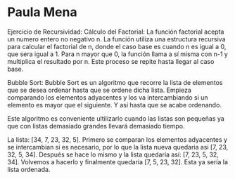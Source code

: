 # Paula Mena
Ejercicio de Recursividad: Cálculo del Factorial:
La función factorial acepta un numero entero no negativo n. La función utiliza una estructura recursiva para calcular el factorial de n, donde el caso base es cuando n es igual a 0, que sera igual a 1. Para n mayor que 0, la función llama a sí misma con n-1 y multiplica el resultado por n. Este proceso se repite hasta llegar al caso base.

Bubble Sort:
Bubble Sort es un algoritmo que recorre la lista de elementos que se desea ordenar hasta que se ordene dicha lista. Empieza comparando los elementos adyacentes y los va intercambiando si un elemento es mayor que el siguiente. Y así hasta que se acabe ordenando.

Este algoritmo es conveniente ultilizarlo cuando las listas son pequeñas ya que con listas demasiado grandes llevará demasiado tiempo.

La lista: [34, 7, 23, 32, 5].
Primero se comparan los elementos adyacentes y se intercambian si es necesario, por lo que la lista nueva quedaria asi  [7, 23, 32, 5, 34]. Después se hace lo mismo y la lista quedaría así: [7, 23, 5, 32, 34]. Volvemos a hacerlo y finalmente quedaría [7, 5, 23, 32]. Esta ya sería la lista ordenada.
